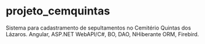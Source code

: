 # projeto_cemquintas
Sistema para cadastramento de sepultamentos no Cemitério Quintas dos Lázaros. Angular, ASP.NET WebAPI/C#, BO, DAO, NHiberante ORM, Firebird. 
